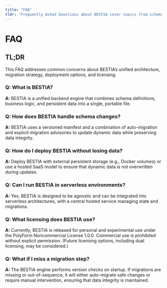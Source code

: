 ```yaml
---
title: "FAQ"
tldr: "Frequently Asked Questions about BESTIA cover topics from schema evolution and migrations to deployment strategies and licensing."
---
```


# FAQ

## TL;DR

This FAQ addresses common concerns about BESTIA’s unified architecture, migration strategy, deployment options, and licensing.

### Q: What is BESTIA?

**A:** BESTIA is a unified backend engine that combines schema definitions, business logic, and persistent data into a single, portable file.

### Q: How does BESTIA handle schema changes?

**A:** BESTIA uses a versioned manifest and a combination of auto-migration and explicit migration advisories to update dynamic data while preserving data integrity.

### Q: How do I deploy BESTIA without losing data?

**A:** Deploy BESTIA with external persistent storage (e.g., Docker volumes) or use a hosted SaaS model to ensure that dynamic data is not overwritten during updates.

### Q: Can I run BESTIA in serverless environments?

**A:** Yes. BESTIA is designed to be agnostic and can be integrated into serverless architectures, with a central hosted service managing state and migrations.

### Q: What licensing does BESTIA use?

**A:** Currently, BESTIA is released for personal and experimental use under the PolyForm Noncommercial License 1.0.0. Commercial use is prohibited without explicit permission. (Future licensing options, including dual licensing, may be considered.)

### Q: What if I miss a migration step?

**A:** The BESTIA engine performs version checks on startup. If migrations are missing or out-of-sequence, it will either auto-migrate safe changes or require manual intervention, ensuring that data integrity is maintained.